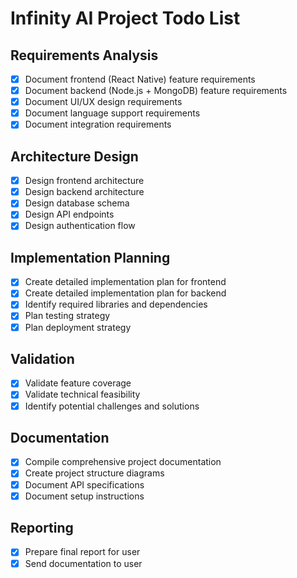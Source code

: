 # Infinity AI Project Todo List

## Requirements Analysis
- [x] Document frontend (React Native) feature requirements
- [x] Document backend (Node.js + MongoDB) feature requirements
- [x] Document UI/UX design requirements
- [x] Document language support requirements
- [x] Document integration requirements

## Architecture Design
- [x] Design frontend architecture
- [x] Design backend architecture
- [x] Design database schema
- [x] Design API endpoints
- [x] Design authentication flow

## Implementation Planning
- [x] Create detailed implementation plan for frontend
- [x] Create detailed implementation plan for backend
- [x] Identify required libraries and dependencies
- [x] Plan testing strategy
- [x] Plan deployment strategy

## Validation
- [x] Validate feature coverage
- [x] Validate technical feasibility
- [x] Identify potential challenges and solutions

## Documentation
- [x] Compile comprehensive project documentation
- [x] Create project structure diagrams
- [x] Document API specifications
- [x] Document setup instructions

## Reporting
- [x] Prepare final report for user
- [x] Send documentation to user
